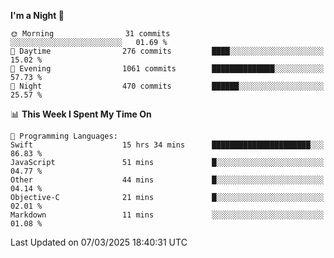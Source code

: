 <!--START_SECTION:waka-->
**I'm a Night 🦉** 

```text
🌞 Morning                31 commits          ░░░░░░░░░░░░░░░░░░░░░░░░░   01.69 % 
🌆 Daytime                276 commits         ████░░░░░░░░░░░░░░░░░░░░░   15.02 % 
🌃 Evening                1061 commits        ██████████████░░░░░░░░░░░   57.73 % 
🌙 Night                  470 commits         ██████░░░░░░░░░░░░░░░░░░░   25.57 % 
```


📊 **This Week I Spent My Time On** 

```text
💬 Programming Languages: 
Swift                    15 hrs 34 mins      ██████████████████████░░░   86.83 % 
JavaScript               51 mins             █░░░░░░░░░░░░░░░░░░░░░░░░   04.77 % 
Other                    44 mins             █░░░░░░░░░░░░░░░░░░░░░░░░   04.14 % 
Objective-C              21 mins             █░░░░░░░░░░░░░░░░░░░░░░░░   02.01 % 
Markdown                 11 mins             ░░░░░░░░░░░░░░░░░░░░░░░░░   01.08 % 
```


 Last Updated on 07/03/2025 18:40:31 UTC
<!--END_SECTION:waka-->
